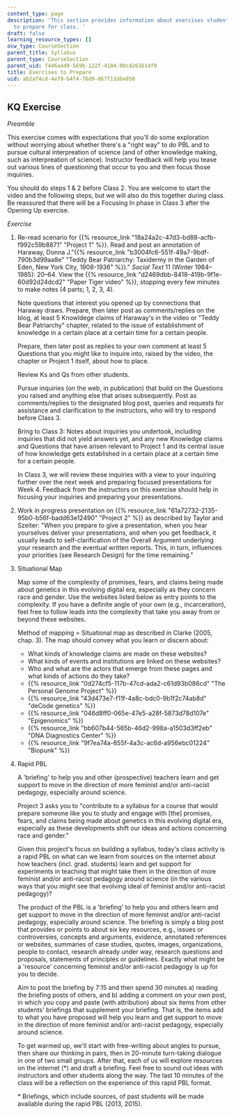 ```yaml
---
content_type: page
description: 'This section provides information about exercises students should do
  to prepare for class. '
draft: false
learning_resource_types: []
ocw_type: CourseSection
parent_title: Syllabus
parent_type: CourseSection
parent_uid: f446a4d9-569b-122f-4184-00c4261614f0
title: Exercises to Prepare
uid: ab2af4cd-4e79-b4f4-76d9-067f11d6e850
---
```

## KQ Exercise

*Preamble*

This exercise comes with expectations that you'll do some exploration without worrying about whether there's a "right way" to do PBL and to pursue cultural interpreation of science (and of other knowledge making, such as interpreation of science). Instructor feedback will help you tease out various lines of questioning that occur to you and then focus those inquiries. 

You should do steps 1 & 2 before Class 2. You are welcome to start the video and the following steps, but we will also do this together during class. Be reassured that there will be a Focusing In phase in Class 3 after the Opening Up exercise.

*Exercise*

1. Re-read scenario for {{% resource_link "18a24a2c-47d3-bd88-acfb-f992c59b8871" "Project 1" %}}. Read and post an annotation of Haraway, Donna J."{{% resource_link "b3004fc6-551f-49a7-9bdf-790b3d99aa8e" "Teddy Bear Patriarchy: Taxidermy in the Garden of Eden, New York City, 1908-1936" %}}." *Social Text* 11 (Winter 1984–1985): 20–64. View the {{% resource_link "d2469dbb-8418-419b-9f1e-60d92d24dcd2" "Paper Tiger video" %}}, stopping every few minutes to make notes (4 parts; 1, 2, 3, 4).   
      
    Note questions that interest you opened up by connections that Haraway draws. Prepare, then later post as comments/replies on the blog, at least 5 Knowldege claims of Haraway's in the video or "Teddy Bear Patriarchy" chapter, related to the issue of establishment of knowledge in a certain place at a certain time for a certain people.   
      
    Prepare, then later post as replies to your own comment at least 5 Questions that you might like to inquire into, raised by the video, the chapter or Project 1 itself, about how to place.   
      
    Review Ks and Qs from other students.   
      
    Pursue inquiries (on the web, in publication) that build on the Questions you raised and anything else that arises subsequently. Post as comments/replies to the designated blog post, queries and requests for assistance and clarification to the instructors, who will try to respond before Class 3.   
      
    Bring to Class 3: Notes about inquiries you undertook, including inquiries that did not yield answers yet, and any new Knowledge claims and Questions that have arisen relevant to Project 1 and its central issue of how knowledge gets established in a certain place at a certain time for a certain people.   
      
    In Class 3, we will review these inquiries with a view to your inquiring further over the next week and preparing focused presentations for Week 4. Feedback from the instructors on this exercise should help in focusing your inquiries and preparing your presentations.
2. Work in progress presentation on {{% resource_link "61a72732-2135-95b0-b56f-badd63e12490" "Project 2" %}} as described by Taylor and Szeiter: "When you prepare to give a presentation, when you hear yourselves deliver your presentations, and when you get feedback, it usually leads to self-clarification of the Overall Argument underlying your research and the eventual written reports. This, in turn, influences your priorities (see Research Design) for the time remaining."
3. Situational Map   
      
    Map some of the complexity of promises, fears, and claims being made about genetics in this evolving digital era, especially as they concern race and gender. Use the websites listed below as entry points to the complexity. If you have a definite angle of your own (e.g., incarceration), feel free to follow leads into the complexity that take you away from or beyond these websites.   
      
    Method of mapping = Situational map as described in Clarke (2005, chap. 3). The map should convey what you learn or discern about:   
      
    - What kinds of knowledge claims are made on these websites?
    - What kinds of events and institutions are linked on these websites?
    - Who and what are the actors that emerge from these pages and what kinds of actions do they take?
    - {{% resource_link "0d274cf5-117b-47cd-ada2-c61d93b086cd" "The Personal Genome Project" %}}
    - {{% resource_link "43d473e7-f11f-4a8c-bdc0-9b1f2c74ab8d" "deCode genetics" %}}
    - {{% resource_link "046d8ff0-065e-47e5-a28f-5873d78d107e" "Epigenomics" %}}
    - {{% resource_link "bb607b44-565b-46d2-998a-a1503d3ff2eb" "DNA Diagnostics Center" %}}
    - {{% resource_link "9f7ea74a-655f-4a3c-ac6d-a956ebc01224" "Biopunk" %}}
4. Rapid PBL   
      
    A 'briefing' to help you and other (prospective) teachers learn and get support to move in the direction of more feminist and/or anti-racist pedagogy, especially around science.   
      
    Project 3 asks you to "contribute to a syllabus for a course that would prepare someone like you to study and engage with \[the\] promises, fears, and claims being made about genetics in this evolving digital era, especially as these developments shift our ideas and actions concerning race and gender."   
      
    Given this project's focus on building a syllabus, today's class activity is a rapid PBL on what can we learn from sources on the internet about how teachers (incl. grad. students) learn and get support for experiments in teaching that might take them in the direction of more feminist and/or anti-racist pedagogy around science (in the various ways that you might see that evolving ideal of feminist and/or anti-racist pedagogy)?   
      
    The product of the PBL is a 'briefing' to help you and others learn and get support to move in the direction of more feminist and/or anti-racist pedagogy, especially around science. The briefing is simply a blog post that provides or points to about six key resources, e.g., issues or controversies, concepts and arguments, evidence, annotated references or websites, summaries of case studies, quotes, images, organizations, people to contact, research already under way, research questions and proposals, statements of principles or guidelines. Exactly what might be a 'resource' concerning feminist and/or anti-racist pedagogy is up for you to decide.   
      
    Aim to post the briefing by 7:15 and then spend 30 minutes a) reading the briefing posts of others, and b) adding a comment on your own post, in which you copy and paste (with attribution) about six items from other students' briefings that supplement your briefing. That is, the items add to what you have proposed will help you learn and get support to move in the direction of more feminist and/or anti-racist pedagogy, especially around science.   
      
    To get warmed up, we'll start with free-writing about angles to pursue, then share our thinking in pairs, then in 20-minute turn-taking dialogue in one of two small groups. After that, each of us will explore resources on the internet (\*) and draft a briefing. Feel free to sound out ideas with instructors and other students along the way. The last 10 minutes of the class will be a reflection on the experience of this rapid PBL format.   
      
    \* Briefings, which include sources, of past students will be made available during the rapid PBL (2013, 2015).